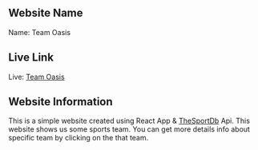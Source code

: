 ## Website Name

Name: Team Oasis

## Live Link

Live: [Team Oasis](https://team-oasis.netlify.app/)

## Website Information

This is a simple website created using React App & [TheSportDb](https://www.thesportsdb.com/api.php) Api.
This website shows us some sports team.
You can get more details info about specific team by clicking on the that team.
